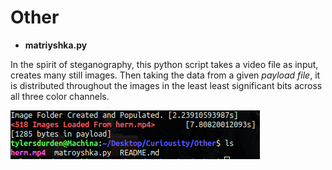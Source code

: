 # Other
* **matriyshka.py**

In the spirit of steganography, this python script takes
a video file as input, creates many still images. Then
taking the data from a given *payload file*, it is distributed
throughout the images in the least least significant bits 
across all three color channels. 

![](https://raw.githubusercontent.com/TylersDurden/Curiosity/master/Other/PreProcessing.png)